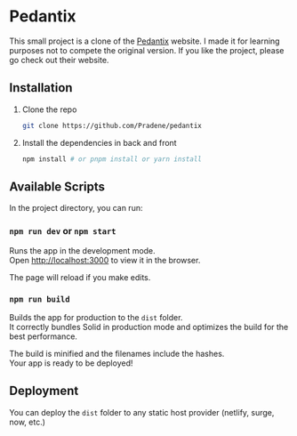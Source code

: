 # Pedantix

This small project is a clone of the [Pedantix](https://pedantix.certitudes.org/) website. I made it for learning purposes not to compete the original version. If you like the project, please go check out their website.

## Installation

1. Clone the repo
    ```bash
    git clone https://github.com/Pradene/pedantix
    ```

2. Install the dependencies in back and front
    ```bash
    npm install # or pnpm install or yarn install
    ```

## Available Scripts

In the project directory, you can run:

### `npm run dev` or `npm start`

Runs the app in the development mode.<br>
Open [http://localhost:3000](http://localhost:3000) to view it in the browser.

The page will reload if you make edits.<br>

### `npm run build`

Builds the app for production to the `dist` folder.<br>
It correctly bundles Solid in production mode and optimizes the build for the best performance.

The build is minified and the filenames include the hashes.<br>
Your app is ready to be deployed!

## Deployment

You can deploy the `dist` folder to any static host provider (netlify, surge, now, etc.)

